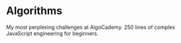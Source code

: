 # Algorithms
My most perplexing challenges at AlgoCademy. 
250 lines of complex JavaScript engineering for beginners.
